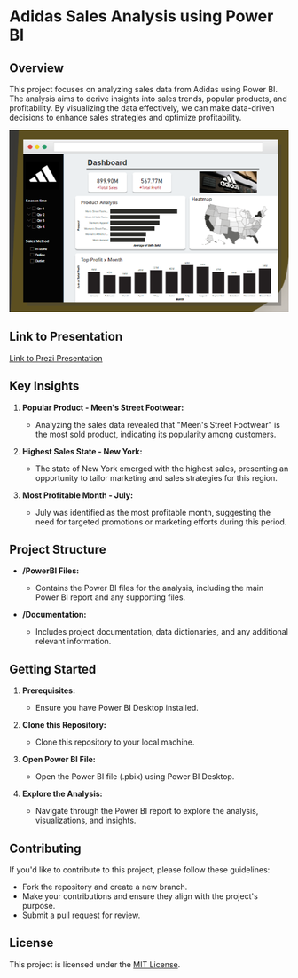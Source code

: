 # Adidas Sales Analysis using Power BI

## Overview

This project focuses on analyzing sales data from Adidas using Power BI. The analysis aims to derive insights into sales trends, popular products, and profitability. By visualizing the data effectively, we can make data-driven decisions to enhance sales strategies and optimize profitability.

<img src="FirstLook.png" alt="Adidas Sales Analysis" width="521" height="328">

## Link to Presentation

[Link to Prezi Presentation](https://prezi.com/view/l9zE569A7d6vmp185nj5/)



## Key Insights

1. **Popular Product - Meen's Street Footwear:**
   - Analyzing the sales data revealed that "Meen's Street Footwear" is the most sold product, indicating its popularity among customers.

2. **Highest Sales State - New York:**
   - The state of New York emerged with the highest sales, presenting an opportunity to tailor marketing and sales strategies for this region.

3. **Most Profitable Month - July:**
   - July was identified as the most profitable month, suggesting the need for targeted promotions or marketing efforts during this period.

## Project Structure

- **/PowerBI Files:**
  - Contains the Power BI files for the analysis, including the main Power BI report and any supporting files.

- **/Documentation:**
  - Includes project documentation, data dictionaries, and any additional relevant information.

## Getting Started

1. **Prerequisites:**
   - Ensure you have Power BI Desktop installed.

2. **Clone this Repository:**
   - Clone this repository to your local machine.

3. **Open Power BI File:**
   - Open the Power BI file (.pbix) using Power BI Desktop.

4. **Explore the Analysis:**
   - Navigate through the Power BI report to explore the analysis, visualizations, and insights.

## Contributing

If you'd like to contribute to this project, please follow these guidelines:
- Fork the repository and create a new branch.
- Make your contributions and ensure they align with the project's purpose.
- Submit a pull request for review.

## License

This project is licensed under the [MIT License](LICENSE).
